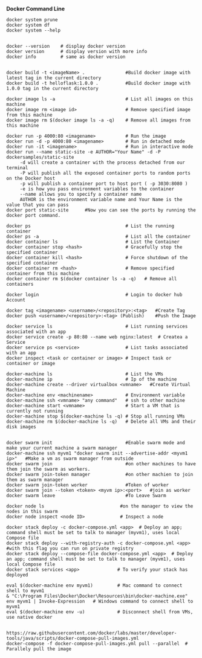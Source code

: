 **Docker Command Line**

    docker system prune 
    docker system df 
    docker system --help 
    

    docker --version    # display docker version
    docker version      # display version with more info
    docker info         # same as docker version
    
    
    docker build -t <imageName> .               #Build docker image with latest tag in the current directory
    docker build -t helloflask:1.0.0 .          #Build docker image with 1.0.0 tag in the current directory
    
    docker image ls -a                          # List all images on this machine
    docker image rm <image id>                  # Remove specified image from this machine
    docker image rm $(docker image ls -a -q)    # Remove all images from this machine
    
    docker run -p 4000:80 <imagename>           # Run the image
    docker run -d -p 4000:80 <imagename>        # Run in detached mode 
    docker run -it <imagename>                  # Run in interactive mode
    docker run --name static-site -e AUTHOR="Your Name" -d -P dockersamples/static-site
         -d will create a container with the process detached from our terminal
         -P will publish all the exposed container ports to random ports on the Docker host
         -p will publish a container port to host port ( -p 3030:8080 )
         -e is how you pass environment variables to the container
         --name allows you to specify a container name
         AUTHOR is the environment variable name and Your Name is the value that you can pass
    docker port static-site      #Now you can see the ports by running the docker port command.
    
    docker ps                                   # List the running container
    docker ps -a                                # List all the container
    docker container ls                         # List the Container
    docker container stop <hash>                # Gracefully stop the specified container
    docker container kill <hash>                # Force shutdown of the specified container
    docker container rm <hash>                  # Remove specified container from this machine
    docker container rm $(docker container ls -a -q)   # Remove all containers  
    
    docker login                                # Login to docker hub Account 
               
    docker tag <imagename> <username>/<repository>:<tag>   #Create Tag
    docker push <username>/<repository>:<tag> (Publish)    #Push the Image 
    
    docker service ls                           # List running services associated with an app
    docker service create -p 80:80 --name web nginx:latest  # Createa a Service
    docker service ps <service>                 # List tasks associated with an app
    docker inspect <task or container or image> # Inspect task or container or image
    
    docker-machine ls                           # List the VMs  
    docker-machine ip                           # Ip of the machine 
    docker-machine create --driver virtualbox <vmname>   #Create Virtual Machine
    docker-machine env <machinename>            # Environment variable 
    docker-machine ssh <vmname> "any command"   # ssh to other machine 
    docker-machine start <vmname>               # Start a VM that is currently not running
    docker-machine stop $(docker-machine ls -q) # Stop all running VMs
    docker-machine rm $(docker-machine ls -q)   # Delete all VMs and their disk images
    
    
    docker swarm init                           #Enable swarm mode and make your current machine a swarm manager 
    docker-machine ssh myvm1 "docker swarm init --advertise-addr <myvm1 ip>"   #Make a vm as swarm manager from outside
    docker swarm join                           #on other machines to have them join the swarm as workers.
    docker swarm join-token manager             #on other machien to join them as swarm manager
    docker swarm join-token worker              #Token of worker 
    docker swarm join --token <token> <myvm ip>:<port>   #join as worker
    docker swarm leave                          #To Leave Swarm 
    
    docker node ls                            #on the manager to view the nodes in this swarm
    docker node inspect <node ID>             # Inspect a node
    
    docker stack deploy -c docker-compose.yml <app>  # Deploy an app; command shell must be set to talk to manager (myvm1), uses local Compose file
    docker stack deploy --with-registry-auth -c docker-compose.yml <app>      #with this flag you can run on private registry
    docker stack deploy --compose-file docker-compose.yml <app>  # Deploy an app; command shell must be set to talk to manager (myvm1), uses local Compose file
    docker stack services <app>              # To verify your stack has deployed 
    
    eval $(docker-machine env myvm1)         # Mac command to connect shell to myvm1
    & "C:\Program Files\Docker\Docker\Resources\bin\docker-machine.exe" env myvm1 | Invoke-Expression   # Windows command to connect shell to myvm1
    eval $(docker-machine env -u)            # Disconnect shell from VMs, use native docker
            
            
    https://raw.githubusercontent.com/docker/labs/master/developer-tools/java/scripts/docker-compose-pull-images.yml        
    docker-compose -f docker-compose-pull-images.yml pull --parallel  # Parallely pull the image 